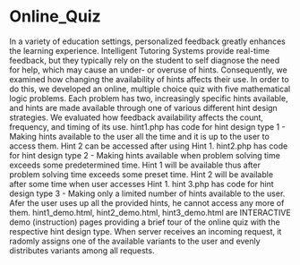 # Online_Quiz
In a variety of education settings, personalized feedback greatly enhances the learning experience. Intelligent Tutoring Systems provide real-time feedback, but they typically rely on the student to self diagnose the need for help, which may cause an under- or overuse of hints. Consequently, we examined how changing the availability of hints affects their use. In order to do this, we developed an online, multiple choice quiz with five mathematical logic problems. Each problem has two, increasingly specific hints available, and hints are made available through one of various different hint design strategies. We evaluated how feedback availability affects the count, frequency, and timing of its use. 
hint1.php has code for hint design type 1 - Making hints available to the user all the time and it is up to the user to access them. Hint 2 can be accessed after using Hint 1.
hint2.php has code for hint design type 2 - Making hints available when problem solving time exceeds some predetermined time. Hint 1 will be available thus after problem solving time exceeds some preset time. Hint 2 will be available after some time when user accesses Hint 1.
hint 3.php has code for hint design type 3 - Making only a limited number of hints available to the user. Afer the user uses up all the provided hints, he cannot access any more of them.
hint1_demo.html, hint2_demo.html, hint3_demo.html are INTERACTIVE demo (instruction) pages providing a brief tour of the online quiz with the respective hint design type. 
When server receives an incoming request, it radomly assigns one of the available variants to the user and evenly distributes variants among all requests.
